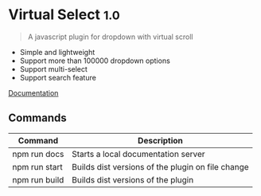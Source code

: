 # Virtual Select <small>1.0</small>

> A javascript plugin for dropdown with virtual scroll

- Simple and lightweight
- Support more than 100000 dropdown options
- Support multi-select
- Support search feature

[Documentation](https://sa-si-dev.github.io/virtual-select)

## Commands

| Command | Description |
|---------|-------------|
| npm run docs | Starts a local documentation server |
| npm run start | Builds dist versions of the plugin on file change |
| npm run build | Builds dist versions of the plugin |